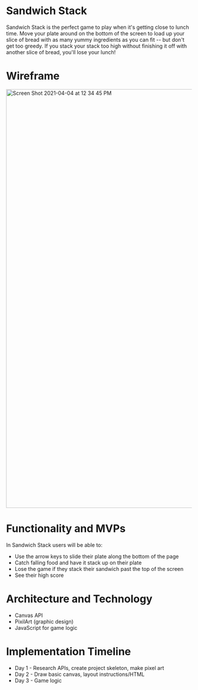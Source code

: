 # Sandwich Stack 

Sandwich Stack is the perfect game to play when it's getting close to lunch time.  Move your plate around on the bottom of the screen to load up your slice of bread with as many yummy ingredients as you can fit -- but don't get too greedy.  If you stack your stack too high without finishing it off with another slice of bread, you'll lose your lunch!

# Wireframe
<img width="1137" alt="Screen Shot 2021-04-04 at 12 34 45 PM" src="https://user-images.githubusercontent.com/65029597/113515407-4ac90400-9542-11eb-9858-a4ac7483f632.png">

# Functionality and MVPs

In Sandwich Stack users will be able to: 
* Use the arrow keys to slide their plate along the bottom of the page
* Catch falling food and have it stack up on their plate
* Lose the game if they stack their sandwich past the top of the screen
* See their high score

# Architecture and Technology 
* Canvas API
* PixilArt (graphic design)
* JavaScript for game logic

# Implementation Timeline
* Day 1 - Research APIs, create project skeleton, make pixel art
* Day 2 - Draw basic canvas, layout instructions/HTML
* Day 3 - Game logic
